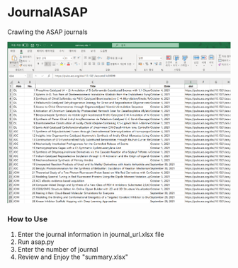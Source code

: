# JournalASAP
Crawling the ASAP journals

![result](./img/result.PNG)
### How to Use
1. Enter the journal information in journal_url.xlsx file
2. Run asap.py
3. Enter the number of journal
4. Review and Enjoy the "summary.xlsx" 
